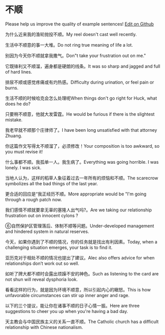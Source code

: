 # 不顺

Please help us improve the quality of example sentences! [Edit on Github](https://github.com/jiyushe/jiyu-example-sentence-source/blob/main/chinese/bushun.md)

<p><span class="chinese">为什么近来我的渔轮抛投不顺。</span><span class="english">My reel doesn't cast well recently.</span></p>

<p><span class="chinese">生活中不顺意的事一大堆。</span><span class="english">Do not ring true meaning of life a lot.</span></p>

<p><span class="chinese">别因为今天你不顺就拿我撒气。</span><span class="english">Don"t take your frustration out on me."</span></p>

<p><span class="chinese">它既锋利又不顺溜，遍身都是硬朗的线条。</span><span class="english">It was so sharp and jagged and full of hard lines.</span></p>

<p><span class="chinese">排尿不顺或感觉疼痛或有灼热感。</span><span class="english">Difficulty during urination, or feel pain or burns.</span></p>

<p><span class="chinese">生活不顺的时候哈克会怎么处理呢</span><span class="english">When things don't go right for Huck, what does he do?</span></p>

<p><span class="chinese">只要稍不顺意，他就大发雷霆。</span><span class="english">He would be furious if there is the slightest mistake.</span></p>

<p><span class="chinese">我老早就不顺那个庄律师了。</span><span class="english">I have been long unsatisfied with that attorney Zhuang.</span></p>

<p><span class="chinese">你这篇作文写得太不顺溜了，必须修改！</span><span class="english">Your composition is too awkward, so you must revise it!</span></p>

<p><span class="chinese">什么事都不顺。我孤单一人。我生病了。</span><span class="english">Everything was going horrible. I was lonely. I was sick.</span></p>

<p><span class="chinese">当地人认为，这样的稻草人象征着过去一年所有的烦恼和不顺。</span><span class="english">The scarecrow symbolizes all the bad things of the last year.</span></p>

<p><span class="chinese">更合适的回应是“我正经历不顺。</span><span class="english">More appropriate would be "I'm going through a rough patch now.</span></p>

<p><span class="chinese">我们感情不顺就要拿无辜的塞隆人出气吗?。</span><span class="english">Are we taking our relationship frustration out on innocent cylons ?</span></p>

<p><span class="chinese">⑥自然保护区管理落后、体制不顺等问题。</span><span class="english">Under-developed management and hindered system in natural reserves.</span></p>

<p><span class="chinese">今天，如果你遇到了不顺的情况，你的任务就是找出有利因素。</span><span class="english">Today, when a challenging situation emerges, your task is to find it.</span></p>

<p><span class="chinese">亚历克对于相处不顺的情况也提出了建议。</span><span class="english">Alec also offers advice for when relationships don’t work out so well.</span></p>

<p><span class="chinese">如听了牌大都不顺时会露出烦躁不安的神色。</span><span class="english">Such as listening to the card are not shun will reveal dysphoria look.</span></p>

<p><span class="chinese">看看这样的行为，就是因为环境不顺意，所以引起内心的瞋怒。</span><span class="english">This is how unfavorable circumstances can stir up inner anger and rage.</span></p>

<p><span class="chinese">以下的三个提议，能让你在诸事不顺的日子心情一振。</span><span class="english">Here are three suggestions to cheer you up when you're having a bad day.</span></p>

<p><span class="chinese">天主教会与中国民族主义的关系一直不顺。</span><span class="english">The Catholic church has a difficult relationship with Chinese nationalism.</span></p>


